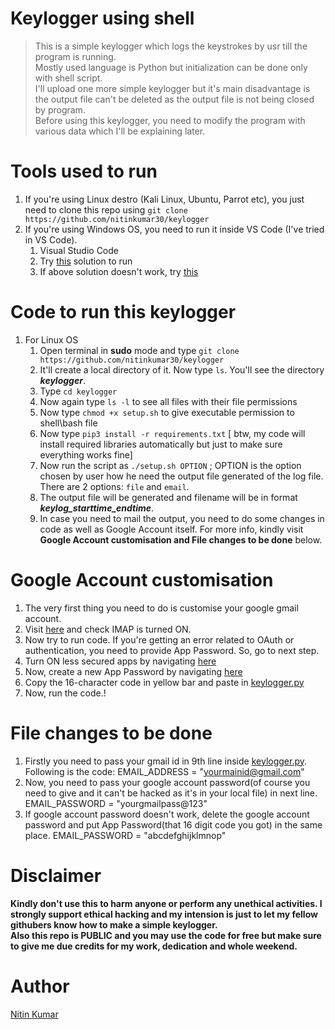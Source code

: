 # Keylogger using shell

> This is a simple keylogger which logs the keystrokes by usr till the program is running.  
> Mostly used language is Python but initialization can be done only with shell script.  
> I'll upload one more simple keylogger but it's main disadvantage is the output file can't be deleted as the output file is not being closed by program.  
> Before using this keylogger, you need to modify the program with various data which I'll be explaining later.  

# Tools used to run

1. If you're using Linux destro (Kali Linux, Ubuntu, Parrot etc), you just need to clone this repo using ```git clone https://github.com/nitinkumar30/keylogger```  
2. If you're using Windows OS, you need to run it inside VS Code (I've tried in VS Code).
   1. Visual Studio Code
   2. Try [this](https://stackoverflow.com/a/50527994) solution to run
   3. If above solution doesn't work, try [this](https://stackoverflow.com/questions/42606837/how-do-i-use-bash-on-windows-from-the-visual-studio-code-integrated-terminal)

# Code to run this keylogger

1. For Linux OS
   1. Open terminal in **sudo** mode and type ```git clone https://github.com/nitinkumar30/keylogger```  
   2. It'll create a local directory of it. Now type ```ls```. You'll see the directory ___keylogger___.  
   3. Type ```cd keylogger```
   4. Now again type ```ls -l``` to see all files with their file permissions
   5. Now type ```chmod +x setup.sh``` to give executable permission to shell\bash file  
   6. Now type ```pip3 install -r requirements.txt``` [ btw, my code will install required libraries automatically but just to make sure everything works fine]
   7. Now run the script as ```./setup.sh OPTION``` ; OPTION is the option chosen by user how he need the output file generated of the log file. There are 2 options: ```file``` and ```email```.  
   8. The output file will be generated and filename will be in format ___keylog_starttime_endtime___.  
   9. In case you need to mail the output, you need to do some changes in code as well as Google Account itself. For more info, kindly visit **Google Account customisation and File changes to be done** below.  

# Google Account customisation

1. The very first thing you need to do is customise your google gmail account.
2. Visit [here](https://support.google.com/mail/answer/7126229?p=WantAuthError&visit_id=637796421626626182-1497188236&rd=2#cantsignin&zippy=%2Ci-cant-sign-in-to-my-email-client%2Cstep-change-smtp-other-settings-in-your-email-client%2Cstep-check-that-imap-is-turned-on) and check IMAP is turned ON.
3. Now try to run code. If you're getting an error related to OAuth or authentication, you need to provide App Password. So, go to next step.
4. Turn ON less secured apps by navigating [here](https://support.google.com/accounts/answer/6010255)
5. Now, create a new App Password by navigating [here](https://support.google.com/accounts/answer/185833)
6. Copy the 16-character code in yellow bar and paste in [keylogger.py](https://github.com/nitinkumar30/keylogger/blob/main/keylogger.py)
7. Now, run the code.!

# File changes to be done

1. Firstly you need to pass your gmail id in 9th line inside [keylogger.py](). Following is the code:
      EMAIL_ADDRESS = "yourmainid@gmail.com"
2. Now, you need to pass your google account password(of course you need to give and it can't be hacked as it's in your local file) in next line. 
      EMAIL_PASSWORD = "yourgmailpass@123"
3. If google account password doesn't work, delete the google account password and put App Password(that 16 digit code you got) in the same place.
      EMAIL_PASSWORD = "abcdefghijklmnop"

# Disclaimer

**Kindly don't use this to harm anyone or perform any unethical activities. I strongly support ethical hacking and my intension is just to let my fellow githubers know how to make a simple keylogger.**  
**Also this repo is PUBLIC and you may use the code for free but make sure to give me due credits for my work, dedication and whole weekend.**  

# Author

[Nitin Kumar](https://linkedin.com/in/nitin30kumar/)
